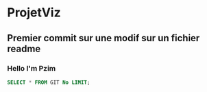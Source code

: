 # ProjetViz
## Premier commit sur une modif sur un fichier readme
### Hello I'm Pzim
```SQL
SELECT * FROM GIT No LIMIT;
```

